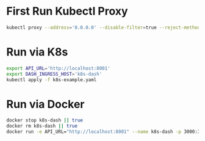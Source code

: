 # First Run Kubectl Proxy

```bash
kubectl proxy --address='0.0.0.0' --disable-filter=true --reject-methods="POST,PUT,PATCH"
```

# Run via K8s

```bash
export API_URL='http://localhost:8001'
export DASH_INGRESS_HOST='k8s-dash'
kubectl apply -f k8s-example.yaml
```

# Run via Docker

```bash
docker stop k8s-dash || true
docker rm k8s-dash || true
docker run -e API_URL="http://localhost:8001" --name k8s-dash -p 3000:3000 barnuri23/k8s-dash:latest
```
